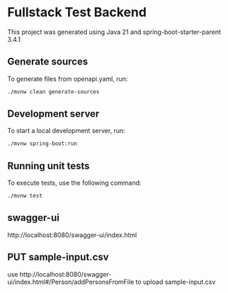 # Fullstack Test Backend

This project was generated using Java 21 and spring-boot-starter-parent 3.4.1

## Generate sources

To generate files from openapi.yaml, run:

```bash
./mvnw clean generate-sources
```

## Development server

To start a local development server, run:

```bash
./mvnw spring-boot:run
```

## Running unit tests

To execute tests, use the following command:

```bash
./mvnw test
```

## swagger-ui

http://localhost:8080/swagger-ui/index.html

## PUT sample-input.csv

use http://localhost:8080/swagger-ui/index.html#/Person/addPersonsFromFile to upload sample-input.csv 